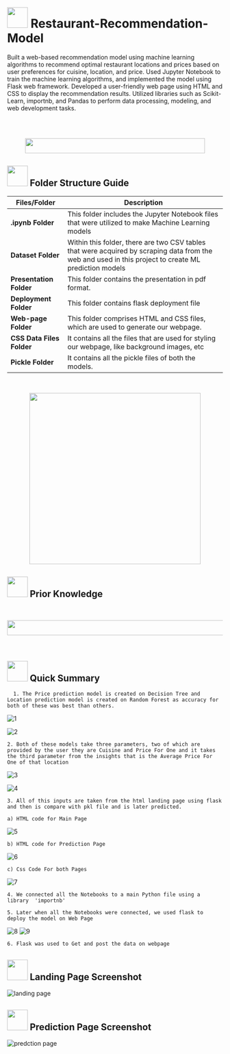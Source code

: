 # <img src=https://user-images.githubusercontent.com/122404051/235878740-0f447969-b786-41de-93ca-a4528a4db470.gif width="48" height="48" >  Restaurant-Recommendation-Model
Built a web-based recommendation model using machine learning algorithms to recommend optimal restaurant locations and prices based on user preferences for cuisine, location, and price.
Used Jupyter Notebook to train the machine learning algorithms, and implemented the model using Flask web framework.
Developed a user-friendly web page using HTML and CSS to display the recommendation results.
Utilized libraries such as Scikit-Learn, importnb, and Pandas to perform data processing, modeling, and web development tasks.

<br>
<br>
<p align="center"><a><img src="https://user-images.githubusercontent.com/122404051/235915776-95efe711-5076-4b7b-8f2b-493893cce0f0.jpg" width="420" height="35"></a></p>

##  <img src="https://user-images.githubusercontent.com/106439762/181935629-b3c47bd3-77fb-4431-a11c-ff8ba0942b63.gif" width="48" height="48"> **Folder Structure Guide**

| Files/Folder| Description |
| ------------- | ------------- |
| **.ipynb Folder** | This folder includes the Jupyter Notebook files that were utilized to make Machine Learning models  |
| **Dataset Folder** | Within this folder, there are two CSV tables that were acquired by scraping data from the web and used in this project to create ML prediction models  |
| **Presentation Folder** | This folder contains the presentation in pdf format.  |
| **Deployment Folder** | This folder contains flask deployment file |
| **Web-page Folder** | This folder comprises HTML and CSS files, which are used to generate our webpage. |
| **CSS Data Files Folder** | It contains all the files that are used for styling our webpage, like background images, etc |
| **Pickle Folder** | It contains all the pickle files of both the models. |

<br>
<p align="center"><img src="https://user-images.githubusercontent.com/122404051/235923506-3e8b5280-f760-44d3-af9b-9da55946b26a.gif"
 width="400" ></p>
 
 ##  <img src=https://user-images.githubusercontent.com/106439762/178803205-47a08ce7-2187-4f96-b301-a2b68690619a.gif width="48" height="48" > Prior Knowledge <br>
<br>
<p align="center"><a><img src="https://user-images.githubusercontent.com/122404051/235928491-09398424-2c7c-45f8-a0d5-f452320d015c.jpg" width="1050" height="35"></a></p>


<br>

## <img src=https://user-images.githubusercontent.com/106439762/178804195-d9db61fb-b2cf-4c8f-bfc3-214cfe0f534c.gif width="48" height="48" > Quick Summary

      1. The Price prediction model is created on Decision Tree and Location prediction model is created on Random Forest as accuracy for both of these was best than others.
  ![1](https://github.com/dhananjay-metangale/Restaurant-Recommendation-Model/assets/122404051/b79ba0b1-33ee-4a9b-94e9-a8632834d035)
	
  ![2](https://github.com/dhananjay-metangale/Restaurant-Recommendation-Model/assets/122404051/7340adf7-d4c7-4be4-827e-94006daddc2d)

    2. Both of these models take three parameters, two of which are provided by the user they are Cuisine and Price For One and it takes the third parameter from the insights that is the Average Price For One of that location
  
  ![3](https://github.com/dhananjay-metangale/Restaurant-Recommendation-Model/assets/122404051/8b85a816-1923-484c-be9f-847af1fb41d2)
  
  ![4](https://github.com/dhananjay-metangale/Restaurant-Recommendation-Model/assets/122404051/5aec2398-89cb-4514-8818-49640bc22ce1)
    
    3. All of this inputs are taken from the html landing page using flask and then is compare with pkl file and is later predicted.
  
  	a) HTML code for Main Page
  
  ![5](https://github.com/dhananjay-metangale/Restaurant-Recommendation-Model/assets/122404051/c2f64321-44c6-444a-a8b1-9f6c9d2fbd8b)

  	b) HTML code for Prediction Page
  
  ![6](https://github.com/dhananjay-metangale/Restaurant-Recommendation-Model/assets/122404051/90c7072d-4e05-49ac-a9ae-ba32d7af783d)
  	
	c) Css Code For both Pages
  
  ![7](https://github.com/dhananjay-metangale/Restaurant-Recommendation-Model/assets/122404051/9a1e0871-7272-418b-9b13-d8ebb3213d6a)
  
    4. We connected all the Notebooks to a main Python file using a library  'importnb'
    
    5. Later when all the Notebooks were connected, we used flask to deploy the model on Web Page
    
   ![8](https://github.com/dhananjay-metangale/Restaurant-Recommendation-Model/assets/122404051/5a489943-f98d-4888-820d-b40321784c5e)
   ![9](https://github.com/dhananjay-metangale/Restaurant-Recommendation-Model/assets/122404051/c7349cbe-c2a6-4d47-b66e-4d420c69027c)

    
    6. Flask was used to Get and post the data on webpage
	
## <img src="https://user-images.githubusercontent.com/122404051/235936187-301b427a-9f69-4c72-8d3e-e289a50c3a59.png" width="48" height="48"/> Landing Page Screenshot
![landing page](https://user-images.githubusercontent.com/122404051/235935721-faca695c-97ea-4591-a633-ee1bfd2a052b.jpg)

## <img src="https://user-images.githubusercontent.com/122404051/235936187-301b427a-9f69-4c72-8d3e-e289a50c3a59.png" width="48" height="48"/> Prediction Page Screenshot
![predction page](https://user-images.githubusercontent.com/122404051/235935916-78179f03-339e-49db-814e-a185e5cd3a2d.jpeg)

